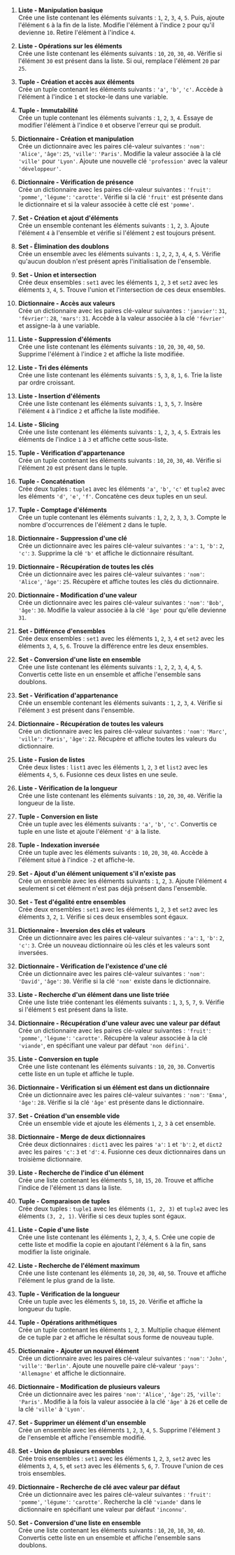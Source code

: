 1. **Liste - Manipulation basique**  
   Crée une liste contenant les éléments suivants : `1`, `2`, `3`, `4`, `5`. Puis, ajoute l'élément `6` à la fin de la liste. Modifie l'élément à l'indice `2` pour qu'il devienne `10`. Retire l'élément à l'indice `4`.

2. **Liste - Opérations sur les éléments**  
   Crée une liste contenant les éléments suivants : `10`, `20`, `30`, `40`. Vérifie si l'élément `30` est présent dans la liste. Si oui, remplace l'élément `20` par `25`.

3. **Tuple - Création et accès aux éléments**  
   Crée un tuple contenant les éléments suivants : `'a'`, `'b'`, `'c'`. Accède à l'élément à l'indice `1` et stocke-le dans une variable.

4. **Tuple - Immutabilité**  
   Crée un tuple contenant les éléments suivants : `1`, `2`, `3`, `4`. Essaye de modifier l'élément à l'indice `0` et observe l'erreur qui se produit.

5. **Dictionnaire - Création et manipulation**  
   Crée un dictionnaire avec les paires clé-valeur suivantes : `'nom'`: `'Alice'`, `'âge'`: `25`, `'ville'`: `'Paris'`. Modifie la valeur associée à la clé `'ville'` pour `'Lyon'`. Ajoute une nouvelle clé `'profession'` avec la valeur `'développeur'`.

6. **Dictionnaire - Vérification de présence**  
   Crée un dictionnaire avec les paires clé-valeur suivantes : `'fruit'`: `'pomme'`, `'légume'`: `'carotte'`. Vérifie si la clé `'fruit'` est présente dans le dictionnaire et si la valeur associée à cette clé est `'pomme'`.

7. **Set - Création et ajout d'éléments**  
   Crée un ensemble contenant les éléments suivants : `1`, `2`, `3`. Ajoute l'élément `4` à l'ensemble et vérifie si l'élément `2` est toujours présent.

8. **Set - Élimination des doublons**  
   Crée un ensemble avec les éléments suivants : `1`, `2`, `2`, `3`, `4`, `4`, `5`. Vérifie qu'aucun doublon n'est présent après l'initialisation de l'ensemble.

9. **Set - Union et intersection**  
   Crée deux ensembles : `set1` avec les éléments `1`, `2`, `3` et `set2` avec les éléments `3`, `4`, `5`. Trouve l'union et l'intersection de ces deux ensembles.

10. **Dictionnaire - Accès aux valeurs**  
    Crée un dictionnaire avec les paires clé-valeur suivantes : `'janvier'`: `31`, `'février'`: `28`, `'mars'`: `31`. Accède à la valeur associée à la clé `'février'` et assigne-la à une variable.

11. **Liste - Suppression d'éléments**  
    Crée une liste contenant les éléments suivants : `10`, `20`, `30`, `40`, `50`. Supprime l'élément à l'indice `2` et affiche la liste modifiée.

12. **Liste - Tri des éléments**  
    Crée une liste contenant les éléments suivants : `5`, `3`, `8`, `1`, `6`. Trie la liste par ordre croissant.

13. **Liste - Insertion d'éléments**  
    Crée une liste contenant les éléments suivants : `1`, `3`, `5`, `7`. Insère l'élément `4` à l'indice `2` et affiche la liste modifiée.

14. **Liste - Slicing**  
    Crée une liste contenant les éléments suivants : `1`, `2`, `3`, `4`, `5`. Extrais les éléments de l'indice `1` à `3` et affiche cette sous-liste.

15. **Tuple - Vérification d'appartenance**  
    Crée un tuple contenant les éléments suivants : `10`, `20`, `30`, `40`. Vérifie si l'élément `20` est présent dans le tuple.

16. **Tuple - Concaténation**  
    Crée deux tuples : `tuple1` avec les éléments `'a'`, `'b'`, `'c'` et `tuple2` avec les éléments `'d'`, `'e'`, `'f'`. Concatène ces deux tuples en un seul.

17. **Tuple - Comptage d'éléments**  
    Crée un tuple contenant les éléments suivants : `1`, `2`, `2`, `3`, `3`, `3`. Compte le nombre d'occurrences de l'élément `2` dans le tuple.

18. **Dictionnaire - Suppression d'une clé**  
    Crée un dictionnaire avec les paires clé-valeur suivantes : `'a'`: `1`, `'b'`: `2`, `'c'`: `3`. Supprime la clé `'b'` et affiche le dictionnaire résultant.

19. **Dictionnaire - Récupération de toutes les clés**  
    Crée un dictionnaire avec les paires clé-valeur suivantes : `'nom'`: `'Alice'`, `'âge'`: `25`. Récupère et affiche toutes les clés du dictionnaire.

20. **Dictionnaire - Modification d'une valeur**  
    Crée un dictionnaire avec les paires clé-valeur suivantes : `'nom'`: `'Bob'`, `'âge'`: `30`. Modifie la valeur associée à la clé `'âge'` pour qu'elle devienne `31`.

21. **Set - Différence d'ensembles**  
    Crée deux ensembles : `set1` avec les éléments `1`, `2`, `3`, `4` et `set2` avec les éléments `3`, `4`, `5`, `6`. Trouve la différence entre les deux ensembles.

22. **Set - Conversion d'une liste en ensemble**  
    Crée une liste contenant les éléments suivants : `1`, `2`, `2`, `3`, `4`, `4`, `5`. Convertis cette liste en un ensemble et affiche l'ensemble sans doublons.

23. **Set - Vérification d'appartenance**  
    Crée un ensemble contenant les éléments suivants : `1`, `2`, `3`, `4`. Vérifie si l'élément `3` est présent dans l'ensemble.

24. **Dictionnaire - Récupération de toutes les valeurs**  
    Crée un dictionnaire avec les paires clé-valeur suivantes : `'nom'`: `'Marc'`, `'ville'`: `'Paris'`, `'âge'`: `22`. Récupère et affiche toutes les valeurs du dictionnaire.

25. **Liste - Fusion de listes**  
    Crée deux listes : `list1` avec les éléments `1`, `2`, `3` et `list2` avec les éléments `4`, `5`, `6`. Fusionne ces deux listes en une seule.

26. **Liste - Vérification de la longueur**  
    Crée une liste contenant les éléments suivants : `10`, `20`, `30`, `40`. Vérifie la longueur de la liste.

27. **Tuple - Conversion en liste**  
    Crée un tuple avec les éléments suivants : `'a'`, `'b'`, `'c'`. Convertis ce tuple en une liste et ajoute l'élément `'d'` à la liste.

28. **Tuple - Indexation inversée**  
    Crée un tuple avec les éléments suivants : `10`, `20`, `30`, `40`. Accède à l'élément situé à l'indice `-2` et affiche-le.

29. **Set - Ajout d'un élément uniquement s'il n'existe pas**  
    Crée un ensemble avec les éléments suivants : `1`, `2`, `3`. Ajoute l'élément `4` seulement si cet élément n'est pas déjà présent dans l'ensemble.

30. **Set - Test d'égalité entre ensembles**  
    Crée deux ensembles : `set1` avec les éléments `1`, `2`, `3` et `set2` avec les éléments `3`, `2`, `1`. Vérifie si ces deux ensembles sont égaux.

31. **Dictionnaire - Inversion des clés et valeurs**  
    Crée un dictionnaire avec les paires clé-valeur suivantes : `'a'`: `1`, `'b'`: `2`, `'c'`: `3`. Crée un nouveau dictionnaire où les clés et les valeurs sont inversées.

32. **Dictionnaire - Vérification de l'existence d'une clé**  
    Crée un dictionnaire avec les paires clé-valeur suivantes : `'nom'`: `'David'`, `'âge'`: `30`. Vérifie si la clé `'nom'` existe dans le dictionnaire.

33. **Liste - Recherche d'un élément dans une liste triée**  
    Crée une liste triée contenant les éléments suivants : `1`, `3`, `5`, `7`, `9`. Vérifie si l'élément `5` est présent dans la liste.

34. **Dictionnaire - Récupération d'une valeur avec une valeur par défaut**  
    Crée un dictionnaire avec les paires clé-valeur suivantes : `'fruit'`: `'pomme'`, `'légume'`: `'carotte'`. Récupère la valeur associée à la clé `'viande'`, en spécifiant une valeur par défaut `'non défini'`.

35. **Liste - Conversion en tuple**  
    Crée une liste contenant les éléments suivants : `10`, `20`, `30`. Convertis cette liste en un tuple et affiche le tuple.

36. **Dictionnaire - Vérification si un élément est dans un dictionnaire**  
    Crée un dictionnaire avec les paires clé-valeur suivantes : `'nom'`: `'Emma'`, `'âge'`: `28`. Vérifie si la clé `'âge'` est présente dans le dictionnaire.

37. **Set - Création d'un ensemble vide**  
    Crée un ensemble vide et ajoute les éléments `1`, `2`, `3` à cet ensemble.

38. **Dictionnaire - Merge de deux dictionnaires**  
    Crée deux dictionnaires : `dict1` avec les paires `'a'`: `1` et `'b'`: `2`, et `dict2` avec les paires `'c'`: `3` et `'d'`: `4`. Fusionne ces deux dictionnaires dans un troisième dictionnaire.

39. **Liste - Recherche de l'indice d'un élément**  
    Crée une liste contenant les éléments `5`, `10`, `15`, `20`. Trouve et affiche l'indice de l'élément `15` dans la liste.

40. **Tuple - Comparaison de tuples**  
    Crée deux tuples : `tuple1` avec les éléments `(1, 2, 3)` et `tuple2` avec les éléments `(3, 2, 1)`. Vérifie si ces deux tuples sont égaux.

41. **Liste - Copie d'une liste**  
    Crée une liste contenant les éléments `1`, `2`, `3`, `4`, `5`. Crée une copie de cette liste et modifie la copie en ajoutant l'élément `6` à la fin, sans modifier la liste originale.

42. **Liste - Recherche de l'élément maximum**  
    Crée une liste contenant les éléments `10`, `20`, `30`, `40`, `50`. Trouve et affiche l'élément le plus grand de la liste.

43. **Tuple - Vérification de la longueur**  
    Crée un tuple avec les éléments `5`, `10`, `15`, `20`. Vérifie et affiche la longueur du tuple.

44. **Tuple - Opérations arithmétiques**  
    Crée un tuple contenant les éléments `1`, `2`, `3`. Multiplie chaque élément de ce tuple par `2` et affiche le résultat sous forme de nouveau tuple.

45. **Dictionnaire - Ajouter un nouvel élément**  
    Crée un dictionnaire avec les paires clé-valeur suivantes : `'nom'`: `'John'`, `'ville'`: `'Berlin'`. Ajoute une nouvelle paire clé-valeur `'pays'`: `'Allemagne'` et affiche le dictionnaire.

46. **Dictionnaire - Modification de plusieurs valeurs**  
    Crée un dictionnaire avec les paires `'nom'`: `'Alice'`, `'âge'`: `25`, `'ville'`: `'Paris'`. Modifie à la fois la valeur associée à la clé `'âge'` à `26` et celle de la clé `'ville'` à `'Lyon'`.

47. **Set - Supprimer un élément d'un ensemble**  
    Crée un ensemble avec les éléments `1`, `2`, `3`, `4`, `5`. Supprime l'élément `3` de l'ensemble et affiche l'ensemble modifié.

48. **Set - Union de plusieurs ensembles**  
    Crée trois ensembles : `set1` avec les éléments `1`, `2`, `3`, `set2` avec les éléments `3`, `4`, `5`, et `set3` avec les éléments `5`, `6`, `7`. Trouve l'union de ces trois ensembles.

49. **Dictionnaire - Recherche de clé avec valeur par défaut**  
    Crée un dictionnaire avec les paires clé-valeur suivantes : `'fruit'`: `'pomme'`, `'légume'`: `'carotte'`. Recherche la clé `'viande'` dans le dictionnaire en spécifiant une valeur par défaut `'inconnu'`.

50. **Set - Conversion d'une liste en ensemble**  
    Crée une liste contenant les éléments suivants : `10`, `20`, `10`, `30`, `40`. Convertis cette liste en un ensemble et affiche l'ensemble sans doublons.